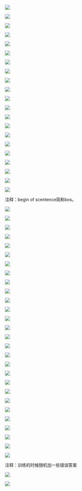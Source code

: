 ![](assets/2022-04-26-09-43-35-image.png)

![](assets/2022-04-26-09-46-13-image.png)

![](assets/2022-04-26-09-47-27-image.png)

![](assets/2022-04-26-09-47-58-image.png)

![](assets/2022-04-26-09-49-14-image.png)

![](assets/2022-04-26-09-50-40-image.png)

![](assets/2022-04-26-09-51-31-image.png)

![](assets/2022-04-26-09-53-02-image.png)

![](assets/2022-04-26-09-53-48-image.png)

![](assets/2022-04-26-09-55-24-image.png)

![](assets/2022-04-26-09-55-59-image.png)

![](assets/2022-04-26-09-56-10-image.png)

![](assets/2022-04-26-09-58-17-image.png)

![](assets/2022-04-26-09-58-34-image.png)

![](assets/2022-04-26-09-59-34-image.png)

![](assets/2022-04-26-10-00-10-image.png)

![](assets/2022-04-26-10-01-01-image.png)

![](assets/2022-04-26-10-03-12-image.png)

![](assets/2022-04-26-10-04-21-image.png)

![](assets/2022-04-26-10-04-36-image.png)

![](assets/2022-04-26-10-16-25-image.png)

注释：begin of scentence简称bos。

![](assets/2022-04-26-10-21-03-image.png)

![](assets/2022-04-26-10-23-05-image.png)

![](assets/2022-04-26-10-23-25-image.png)

![](assets/2022-04-26-10-24-50-image.png)

![](assets/2022-04-26-10-25-28-image.png)

![](assets/2022-04-26-10-26-20-image.png)

![](assets/2022-04-26-10-27-01-image.png)

![](assets/2022-04-26-10-28-36-image.png)

![](assets/2022-04-26-10-29-07-image.png)

![](assets/2022-04-26-10-29-17-image.png)

![](assets/2022-04-26-10-32-55-image.png)

![](assets/2022-04-26-10-33-47-image.png)

![](assets/2022-04-26-10-35-16-image.png)

![](assets/2022-04-26-10-35-57-image.png)

![](assets/2022-04-26-10-36-33-image.png)

![](assets/2022-04-26-10-38-59-image.png)

![](assets/2022-04-26-10-39-24-image.png)

![](assets/2022-04-26-10-43-00-image.png)

![](assets/2022-04-26-10-44-44-image.png)

![](assets/2022-04-26-10-45-14-image.png)

![](assets/2022-04-26-10-47-00-image.png)

![](assets/2022-04-26-10-47-39-image.png)

![](assets/2022-04-26-10-50-06-image.png)

![](assets/2022-04-26-10-51-57-image.png)

![](assets/2022-04-26-10-54-39-image.png)

![](assets/2022-04-26-10-57-45-image.png)

![](assets/2022-04-26-10-59-26-image.png)

![](assets/2022-04-26-11-00-35-image.png)

注释：训练的时候随机加一些错误答案

![](assets/2022-04-26-11-00-44-image.png)

![](assets/2022-04-26-11-01-52-image.png)
